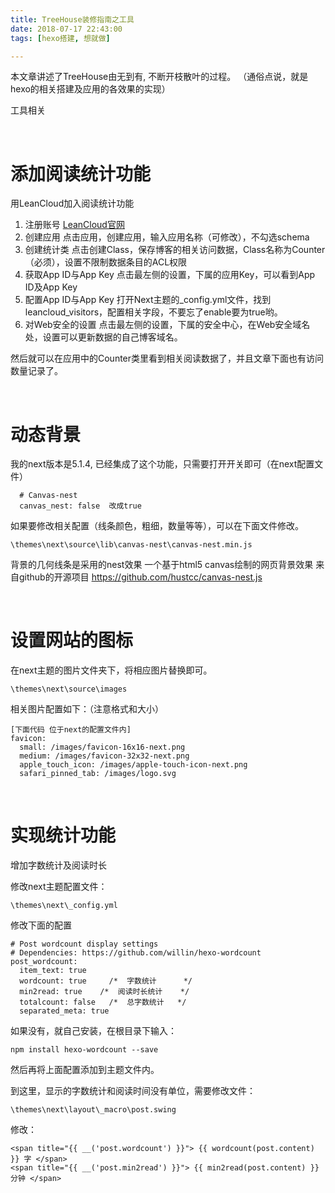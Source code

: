 ```yaml
---
title: TreeHouse装修指南之工具
date: 2018-07-17 22:43:00
tags: [hexo搭建, 想就做]

---
```


本文章讲述了TreeHouse由无到有, 不断开枝散叶的过程。
（通俗点说，就是hexo的相关搭建及应用的各效果的实现）

工具相关

<!-- more -->

<br/>

# 添加阅读统计功能
用LeanCloud加入阅读统计功能

1. 注册账号
[LeanCloud官网](https://leancloud.cn/ "点击前往注册")
2. 创建应用
点击应用，创建应用，输入应用名称（可修改），不勾选schema
3. 创建统计类
点击创建Class，保存博客的相关访问数据，Class名称为Counter（必须），设置不限制数据条目的ACL权限
4. 获取App ID与App Key
点击最左侧的设置，下属的应用Key，可以看到App ID及App Key
5. 配置App ID与App Key
打开Next主题的_config.yml文件，找到leancloud_visitors，配置相关字段，不要忘了enable要为true哟。
6. 对Web安全的设置
点击最左侧的设置，下属的安全中心，在Web安全域名处，设置可以更新数据的自己博客域名。

然后就可以在应用中的Counter类里看到相关阅读数据了，并且文章下面也有访问数量记录了。

<br/>

# 动态背景
我的next版本是5.1.4, 已经集成了这个功能，只需要打开开关即可（在next配置文件）

```
  # Canvas-nest
  canvas_nest: false  改成true
```

如果要修改相关配置（线条颜色，粗细，数量等等），可以在下面文件修改。

```
\themes\next\source\lib\canvas-nest\canvas-nest.min.js
```

背景的几何线条是采用的nest效果 
一个基于html5 canvas绘制的网页背景效果
来自github的开源项目 https://github.com/hustcc/canvas-nest.js

<br/>

# 设置网站的图标
在next主题的图片文件夹下，将相应图片替换即可。
```
\themes\next\source\images
```
相关图片配置如下：（注意格式和大小）
```
[下面代码 位于next的配置文件内]
favicon:
  small: /images/favicon-16x16-next.png
  medium: /images/favicon-32x32-next.png
  apple_touch_icon: /images/apple-touch-icon-next.png
  safari_pinned_tab: /images/logo.svg
```
<br/>

# 实现统计功能
增加字数统计及阅读时长

修改next主题配置文件：
```    
\themes\next\_config.yml 
```
修改下面的配置
```
# Post wordcount display settings
# Dependencies: https://github.com/willin/hexo-wordcount
post_wordcount:
  item_text: true
  wordcount: true     /*  字数统计      */
  min2read: true    /*  阅读时长统计    */
  totalcount: false   /*  总字数统计   */
  separated_meta: true
```
如果没有，就自己安装，在根目录下输入：
```    
npm install hexo-wordcount --save
```
然后再将上面配置添加到主题文件内。

到这里，显示的字数统计和阅读时间没有单位，需要修改文件：
```    
\themes\next\layout\_macro\post.swing
```
修改：
```
<span title="{{ __('post.wordcount') }}"> {{ wordcount(post.content) }} 字 </span>
<span title="{{ __('post.min2read') }}"> {{ min2read(post.content) }} 分钟 </span>
```